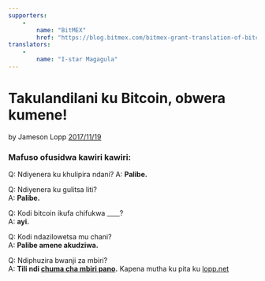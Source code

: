 ```yaml
---
supporters: 
    - 
        name: "BitMEX"
        href: "https://blog.bitmex.com/bitmex-grant-translation-of-bitcoin-content-into-african-languages/"
translators: 
    - 
        name: "I-star Magagula"
---
```


# Takulandilani ku Bitcoin, obwera kumene!

by Jameson Lopp [2017/11/19](https://twitter.com/lopp/status/932350908461133825)

<LanguageDropdown/>

### Mafuso ofusidwa kawiri kawiri:

Q: Ndiyenera ku khulipira ndani? 
A: **Palibe.**

Q: Ndiyenera ku gulitsa liti?  
A: **Palibe.**

Q: Kodi bitcoin ikufa chifukwa ____?  
A: **ayi.**

Q: Kodi ndazilowetsa mu chani?  
A: **Palibe amene akudziwa.**


Q: Ndiphuzira bwanji za mbiri?  
A: **Tili ndi [chuma cha mbiri pano](/int/en/translations/).** Kapena mutha ku pita ku [lopp.net](https://www.lopp.net/bitcoin-information.html)
